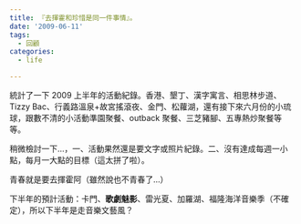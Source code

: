 ```yaml
---
title: 『去揮霍和珍惜是同一件事情』。
date: '2009-06-11'
tags:
  - 回顧
categories:
  - life

---
```

統計了一下 2009 上半年的活動紀錄。香港、墾丁、漢字寓言、相思林步道、Tizzy Bac、行義路溫泉+故宮搖滾夜、金門、松蘿湖，還有接下來六月份的小琉球，跟數不清的小活動準園聚餐、outback 聚餐、三芝豬腳、五專熱炒聚餐等等。  
  
稍微檢討一下…，一、活動果然還是要文字或照片紀錄。二、沒有達成每週一小點，每月一大點的目標（這太拼了啦）。  
  
青春就是要去揮霍阿（雖然說也不青春了…）  
  
下半年的預計活動：卡門、**歌劇魅影**、雷光夏、加羅湖、福隆海洋音樂季（不確定），所以下半年是走音樂文藝風？
